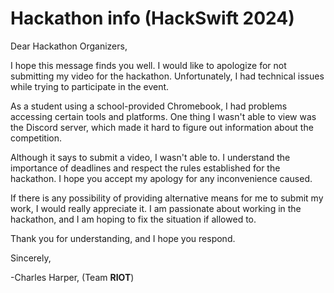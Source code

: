 # Hackathon info (HackSwift 2024)

Dear Hackathon Organizers,

I hope this message finds you well. I would like to apologize for not submitting my video for the hackathon. Unfortunately, I had technical issues while trying to participate in the event.

As a student using a school-provided Chromebook, I had problems accessing certain tools and platforms. One thing I wasn't able to view was the Discord server, which made it hard to figure out information about the competition.

Although it says to submit a video, I wasn't able to. I understand the importance of deadlines and respect the rules established for the hackathon. I hope you accept my apology for any inconvenience caused.

If there is any possibility of providing alternative means for me to submit my work, I would really appreciate it. I am passionate about working in the hackathon, and I am hoping to fix the situation if allowed to.

Thank you for understanding, and I hope you respond.

Sincerely,

-Charles Harper, (Team __RIOT__)
